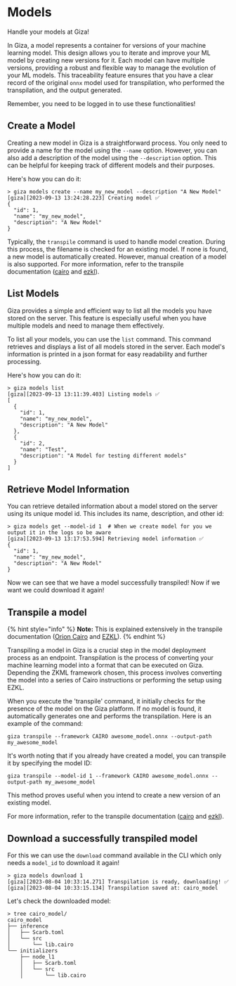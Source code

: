 # Models

Handle your models at Giza!

In Giza, a model represents a container for versions of your machine learning model. This design allows you to iterate and improve your ML model by creating new versions for it. Each model can have multiple versions, providing a robust and flexible way to manage the evolution of your ML models. This traceability feature ensures that you have a clear record of the original `onnx` model used for transpilation, who performed the transpilation, and the output generated.

Remember, you need to be logged in to use these functionalities!

## Create a Model

Creating a new model in Giza is a straightforward process. You only need to provide a name for the model using the `--name` option. However, you can also add a description of the model using the `--description` option. This can be helpful for keeping track of different models and their purposes.

Here's how you can do it:

```console
> giza models create --name my_new_model --description "A New Model"
[giza][2023-09-13 13:24:28.223] Creating model ✅ 
{
  "id": 1,
  "name": "my_new_model",
  "description": "A New Model"
}
```

Typically, the `transpile` command is used to handle model creation. During this process, the filename is checked for an existing model. If none is found, a new model is automatically created. However, manual creation of a model is also supported. For more information, refer to the transpile documentation ([cairo](../frameworks/cairo/transpile.md) and [ezkl](../frameworks/ezkl/transpile.md)).

## List Models

Giza provides a simple and efficient way to list all the models you have stored on the server. This feature is especially useful when you have multiple models and need to manage them effectively.

To list all your models, you can use the `list` command. This command retrieves and displays a list of all models stored in the server. Each model's information is printed in a json format for easy readability and further processing.

Here's how you can do it:

```console
> giza models list
[giza][2023-09-13 13:11:39.403] Listing models ✅ 
[
  {
    "id": 1,
    "name": "my_new_model",
    "description": "A New Model"
  },
  {
    "id": 2,
    "name": "Test",
    "description": "A Model for testing different models"
  }
]
```

## Retrieve Model Information

You can retrieve detailed information about a model stored on the server using its unique model id. This includes its name, description, and other id:

```console
> giza models get --model-id 1  # When we create model for you we output it in the logs so be aware
[giza][2023-09-13 13:17:53.594] Retrieving model information ✅ 
{
  "id": 1,
  "name": "my_new_model",
  "description": "A New Model"
}
```

Now we can see that we have a model successfully transpiled! Now if we want we could download it again!

## Transpile a model

{% hint style="info" %}
**Note:** This is explained extensively in the transpile documentation ([Orion Cairo](../frameworks/cairo/transpile.md) and [EZKL](../frameworks/ezkl/transpile.md)).
{% endhint %}

Transpiling a model in Giza is a crucial step in the model deployment process as an endpoint. Transpilation is the process of converting your machine learning model into a format that can be executed on Giza. Depending the ZKML framework chosen, this process involves converting the model into a series of Cairo instructions or performing the setup using EZKL.

When you execute the 'transpile' command, it initially checks for the presence of the model on the Giza platform. If no model is found, it automatically generates one and performs the transpilation. Here is an example of the command:

```
giza transpile --framework CAIRO awesome_model.onnx --output-path my_awesome_model
```

It's worth noting that if you already have created a model, you can transpile it by specifying the model ID:

```
giza transpile --model-id 1 --framework CAIRO awesome_model.onnx --output-path my_awesome_model
```

This method proves useful when you intend to create a new version of an existing model.

For more information, refer to the transpile documentation ([cairo](../frameworks/cairo/transpile.md) and [ezkl](../frameworks/ezkl/transpile.md)).

## Download a successfully transpiled model

For this we can use the `download` command available in the CLI which only needs a `model_id` to download it again!

```console
> giza models download 1
[giza][2023-08-04 10:33:14.271] Transpilation is ready, downloading! ✅
[giza][2023-08-04 10:33:15.134] Transpilation saved at: cairo_model
```

Let's check the downloaded model:

```console
> tree cairo_model/
cairo_model
├── inference
│   ├── Scarb.toml
│   └── src
│       └── lib.cairo
└── initializers
    ├── node_l1
    │   ├── Scarb.toml
    │   └── src
    │       └── lib.cairo
```
